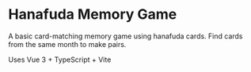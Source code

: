 # Hanafuda Memory Game

A basic card-matching memory game using hanafuda cards. Find cards from the same month to make pairs.

Uses Vue 3 + TypeScript + Vite

